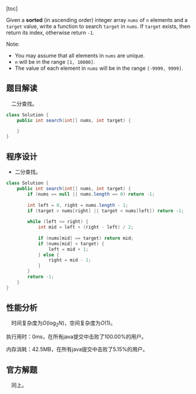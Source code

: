 [toc]

Given a **sorted** (in ascending order) integer array `nums` of `n` elements and a `target` value, write a function to search `target` in `nums`. If `target` exists, then return its index, otherwise return `-1`.

Note:

* You may assume that all elements in `nums` are unique.
* `n` will be in the range `[1, 10000]`.
* The value of each element in `nums` will be in the range `[-9999, 9999]`.



## 题目解读

&emsp;二分查找。

```java
class Solution {
    public int search(int[] nums, int target) {

    }
}
```

## 程序设计

* 二分查找。

```java
class Solution {
    public int search(int[] nums, int target) {
        if (nums == null || nums.length == 0) return -1;
        
        int left = 0, right = nums.length - 1;
        if (target > nums[right] || target < nums[left]) return -1;
        
        while (left <= right) {
            int mid = left + (right - left) / 2;
            
            if (nums[mid] == target) return mid;
            if (nums[mid] < target) {
                left = mid + 1;
            } else {
                right = mid - 1;
            }
        }
        return -1;
    }
}
```

## 性能分析

&emsp;时间复杂度为$O(\log_2N)$，空间复杂度为$O(1)$。

执行用时：0ms，在所有java提交中击败了100.00%的用户。

内存消耗：42.5MB，在所有java提交中击败了5.15%的用户。

## 官方解题

&emsp;同上。
